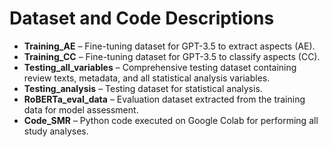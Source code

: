 # Dataset and Code Descriptions  

- **Training_AE** – Fine-tuning dataset for GPT-3.5 to extract aspects (AE).  
- **Training_CC** – Fine-tuning dataset for GPT-3.5 to classify aspects (CC).  
- **Testing_all_variables** – Comprehensive testing dataset containing review texts, metadata, and all statistical analysis variables.  
- **Testing_analysis** – Testing dataset for statistical analysis.  
- **RoBERTa_eval_data** – Evaluation dataset extracted from the training data for model assessment.  
- **Code_SMR** – Python code executed on Google Colab for performing all study analyses.  
